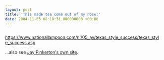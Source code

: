 ```yaml
---
layout: post
title: 'This made tea come out of my nose:'
date: 2004-11-05 08:18:31.000000000 +00:00
---
```

<a href="https://www.nationallampoon.com/nl/05_av/texas_style_success/texas_style_success.asp"><img /></a>

<a href="https://www.nationallampoon.com/nl/05_av/texas_style_success/texas_style_success.asp">https://www.nationallampoon.com/nl/05_av/texas_style_success/texas_style_success.asp</a>

...also see <a href="https://www.jaypinkerton.com/">Jay Pinkerton's own site</a>.
